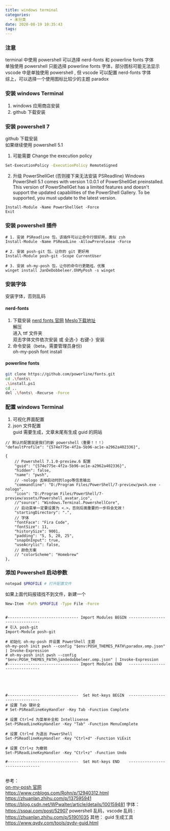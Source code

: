 ```yaml
---
title: windows terminal
categories:
  - 未分类
date: 2020-08-19 10:35:43
tags:
---
```

### 注意
terminal 中使用 powershell 可以选择 nerd-fonts 和 powerline fonts 字体  
单独使用 powershell 只能选择 powerline fonts 字体，部分图标可能无法显示   
vscode 中是单独使用 powershell , 但 vscode 可以配置 nerd-fonts 字体  
综上，可以选择一个使用图标比较少的主题 paradox  

### 安装 windows Terminal
1. windows 应用商店安装
2. github 下载安装

### 安装 powershell 7
github 下载安装  
如果继续使用 powershell 5.1  
1. 可能需要 Change the execution policy
```bash
Set-ExecutionPolicy -ExecutionPolicy RemoteSigned
```
2. 升级 PowerShellGet (否则接下来无法安装 PSReadline)
Windows PowerShell 5.1 comes with version 1.0.0.1 of PowerShellGet preinstalled.  
This version of PowerShellGet has a limited features and doesn't support the updated capabilities of the PowerShell Gallery. To be supported, you must update to the latest version.
```
Install-Module -Name PowerShellGet -Force
Exit
```

### 安装 powershell 插件
```
# 1. 安装 PSReadline 包，该插件可以让命令行很好用，类似 zsh
Install-Module -Name PSReadLine -AllowPrerelease -Force

# 2. 安装 posh-git 包，让你的 git 更好用
Install-Module posh-git -Scope CurrentUser

# 3. 安装 oh-my-posh 包，让你的命令行更酷炫、优雅
winget install JanDeDobbeleer.OhMyPosh -s winget
```
### 安装字体
安装字体，否则乱码   
#### nerd-fonts
1. 下载安装
[nerd fonts 官网](https://www.nerdfonts.com/)
[Meslo下载地址](https://github.com/ryanoasis/nerd-fonts/releases/download/v2.1.0/Meslo.zip)  
解压  
进入 ttf 文件夹  
双击字体文件依次安装 或 全选-》右键-》安装
2. 命令安装（beta，需要管理员身份)  
oh-my-posh font install
#### powerline fonts
```bash
git clone https://github.com/powerline/fonts.git
cd .\fonts\
.\install.ps1
cd ..
del .\fonts\ -Recurse -Force
```

### 配置 windows Terminal
1. 可视化界面配置
2. json 文件配置  
guid 需要生成，文章末尾有生成 guid 的网站
```
// 默认的配置就是我们的新 powershell（重要！！！）
"defaultProfile": "{574e775e-4f2a-5b96-ac1e-a2962a402336}",

{
    // Powershell 7.1.0-preview.6 配置
    "guid": "{574e775e-4f2a-5b96-ac1e-a2962a402336}",
    "hidden": false,
    "name": "pwsh",
    // -nologo 去掉启动时的logo等信息输出
    "commandline": "D:/Program Files/PowerShell/7-preview/pwsh.exe -nologo",
    "icon": "D:/Program Files/PowerShell/7-preview/assets/Powershell_avatar.ico",
    //"source": "Windows.Terminal.PowershellCore",
    // 启动菜单一定要设置为 <.>，否则后面重要的一步将会无效！
    "startingDirectory": ".",
    // 字体
    "fontFace": "Fira Code",
    "fontSize": 11,
    "historySize": 9001,
    "padding": "5, 5, 20, 25",
    "snapOnInput": true,
    "useAcrylic": false,
    // 颜色方案
    // "colorScheme": "Homebrew"
},
```

### 添加 Powershell 启动参数
```bash
notepad $PROFILE # 打开配置文件
```
如果上面代码报错找不到文件，新建一个
```bash
New-Item -Path $PROFILE -Type File -Force
```
```

#------------------------------- Import Modules BEGIN -------------------------------
# 引入 posh-git
Import-Module posh-git

# 初始化 oh-my-posh 并设置 PowerShell 主题
oh-my-posh init pwsh --config "$env:POSH_THEMES_PATH\paradox.omp.json" | Invoke-Expression
# oh-my-posh init pwsh --config "$env:POSH_THEMES_PATH\jandedobbeleer.omp.json" | Invoke-Expression
#------------------------------- Import Modules END   -------------------------------





#-------------------------------  Set Hot-keys BEGIN  -------------------------------
# 设置 Tab 键补全
# Set-PSReadlineKeyHandler -Key Tab -Function Complete

# 设置 Ctrl+d 为菜单补全和 Intellisense
Set-PSReadLineKeyHandler -Key "Tab" -Function MenuComplete

# 设置 Ctrl+d 为退出 PowerShell
Set-PSReadlineKeyHandler -Key "Ctrl+d" -Function ViExit

# 设置 Ctrl+z 为撤销
Set-PSReadLineKeyHandler -Key "Ctrl+z" -Function Undo

#-------------------------------  Set Hot-keys END    -------------------------------


```

参考：  
[on-my-posh 官网](https://ohmyposh.dev/)  
https://www.cnblogs.com/Rohn/p/12940312.html
https://zhuanlan.zhihu.com/p/137595941
https://blog.csdn.net/WPwalter/article/details/100159481
字体：
https://sspai.com/post/52907
powershell 乱码，vscode 乱码 :
https://zhuanlan.zhihu.com/p/51901035
其他：
guid 生成工具
https://www.qvdv.com/tools/qvdv-guid.html